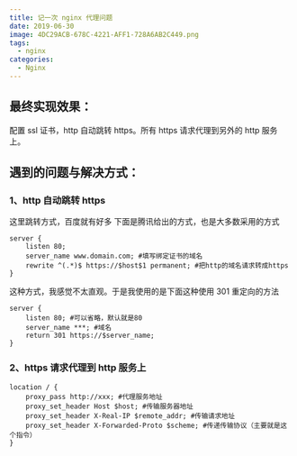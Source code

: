 ```yaml
---
title: 记一次 nginx 代理问题
date: 2019-06-30
image: 4DC29ACB-678C-4221-AFF1-728A6AB2C449.png
tags:
  - nginx
categories:
  - Nginx
---
```


## 最终实现效果：

配置 ssl 证书，http 自动跳转 https。所有 https 请求代理到另外的 http 服务上。

## 遇到的问题与解决方式：

### 1、http 自动跳转 https

这里跳转方式，百度就有好多
下面是腾讯给出的方式，也是大多数采用的方式

```
server {
    listen 80;
    server_name www.domain.com; #填写绑定证书的域名
    rewrite ^(.*)$ https://$host$1 permanent; #把http的域名请求转成https
}
```

这种方式，我感觉不太直观。于是我使用的是下面这种使用 301 重定向的方法

```
server {
    listen 80; #可以省略，默认就是80
    server_name ***; #域名
    return 301 https://$server_name;
}
```

### 2、https 请求代理到 http 服务上

```
location / {
    proxy_pass http://xxx; #代理服务地址
    proxy_set_header Host $host; #传输服务器地址
    proxy_set_header X-Real-IP $remote_addr; #传输请求地址
    proxy_set_header X-Forwarded-Proto $scheme; #传递传输协议（主要就是这个指令）
}
```
